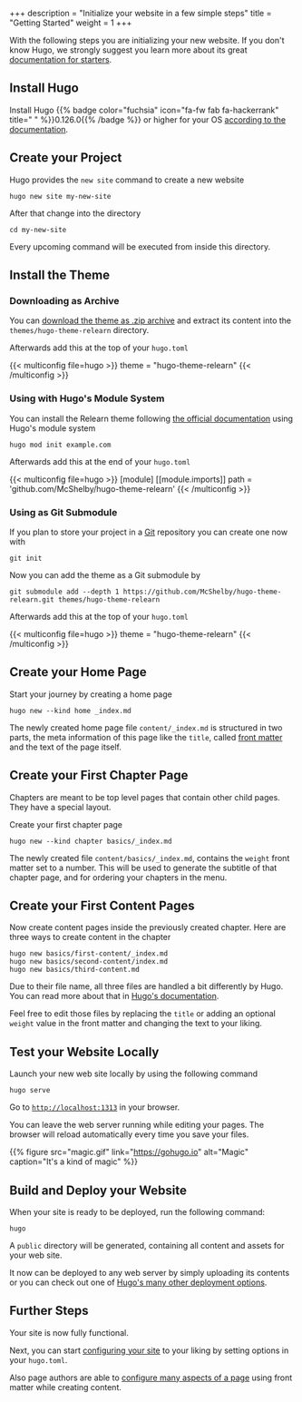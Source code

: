 +++
description = "Initialize your website in a few simple steps"
title = "Getting Started"
weight = 1
+++

With the following steps you are initializing your new website. If you don't know Hugo, we strongly suggest you learn more about its great [documentation for starters](https://gohugo.io/getting-started/).

## Install Hugo

Install Hugo {{% badge color="fuchsia" icon="fa-fw fab fa-hackerrank" title=" " %}}0.126.0{{% /badge %}} or higher for your OS [according to the documentation](https://gohugo.io/installation/).

## Create your Project

Hugo provides the `new site` command to create a new website

````shell
hugo new site my-new-site
````

After that change into the directory

````shell
cd my-new-site
````

Every upcoming command will be executed from inside this directory.

## Install the Theme

### Downloading as Archive

You can [download the theme as .zip archive](https://github.com/McShelby/hugo-theme-relearn/archive/main.zip) and extract its content into the `themes/hugo-theme-relearn` directory.

Afterwards add this at the top of your `hugo.toml`

{{< multiconfig file=hugo >}}
theme = "hugo-theme-relearn"
{{< /multiconfig >}}

### Using with Hugo's Module System

You can install the Relearn theme following [the official documentation](https://gohugo.io/hugo-modules/use-modules/#use-a-module-for-a-theme) using Hugo's module system

````shell
hugo mod init example.com
````

Afterwards add this at the end of your `hugo.toml`

{{< multiconfig file=hugo >}}
[module]
  [[module.imports]]
    path = 'github.com/McShelby/hugo-theme-relearn'
{{< /multiconfig >}}

### Using as Git Submodule

If you plan to store your project in a [Git](https://git-scm.com/) repository you can create one now with

````shell
git init
````

Now you can add the theme as a Git submodule by

````shell
git submodule add --depth 1 https://github.com/McShelby/hugo-theme-relearn.git themes/hugo-theme-relearn
````

Afterwards add this at the top of your `hugo.toml`

{{< multiconfig file=hugo >}}
theme = "hugo-theme-relearn"
{{< /multiconfig >}}

## Create your Home Page

Start your journey by creating a home page

````shell
hugo new --kind home _index.md
````

The newly created home page file `content/_index.md` is structured in two parts, the meta information of this page like the `title`, called [front matter](https://gohugo.io/content-management/front-matter/) and the text of the page itself.

## Create your First Chapter Page

Chapters are meant to be top level pages that contain other child pages. They have a special layout.

Create your first chapter page

````shell
hugo new --kind chapter basics/_index.md
````

The newly created file `content/basics/_index.md`, contains the `weight` front matter set to a number. This will be used to generate the subtitle of that chapter page, and for ordering your chapters in the menu.

## Create your First Content Pages

Now create content pages inside the previously created chapter. Here are three ways to create content in the chapter

````shell
hugo new basics/first-content/_index.md
hugo new basics/second-content/index.md
hugo new basics/third-content.md
````

Due to their file name, all three files are handled a bit differently by Hugo. You can read more about that in [Hugo's documentation](https://gohugo.io/content-management/).

Feel free to edit those files by replacing the `title` or adding an optional `weight` value in the front matter and changing the text to your liking.

## Test your Website Locally

Launch your new web site locally by using the following command

````shell
hugo serve
````

Go to [`http://localhost:1313`](http://localhost:1313) in your browser.

You can leave the web server running while editing your pages. The browser will reload automatically every time you save your files.

{{% figure src="magic.gif" link="https://gohugo.io" alt="Magic" caption="It's a kind of magic" %}}

## Build and Deploy your Website

When your site is ready to be deployed, run the following command:

````shell
hugo
````

A `public` directory will be generated, containing all content and assets for your web site.

It now can be deployed to any web server by simply uploading its contents or you can check out one of [Hugo's many other deployment options](https://gohugo.io/hosting-and-deployment/).

## Further Steps

Your site is now fully functional.

Next, you can start [configuring your site](configuration) to your liking by setting options in your `hugo.toml`.

Also page authors are able to [configure many aspects of a page](content) using front matter while creating content.

